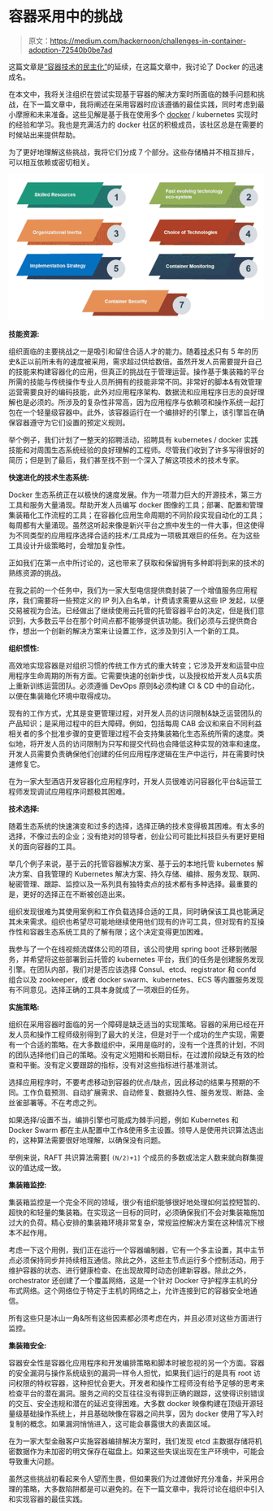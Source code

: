 # 容器采用中的挑战

> 原文：<https://medium.com/hackernoon/challenges-in-container-adoption-72540b0be7ad>

这篇文章是[“容器技术的民主化”](/@junaid.wani/democratization-of-container-technologies-95cbbfaee08d)的延续，在这篇文章中，我讨论了 Docker 的迅速成名。

在本文中，我将关注组织在尝试实现基于容器的解决方案时所面临的棘手问题和挑战，在下一篇文章中，我将阐述在采用容器时应该遵循的最佳实践，同时考虑到最小摩擦和未来准备。这些见解是基于我在使用多个 [docker](https://hackernoon.com/tagged/docker) / kubernetes 实现时的经验和学习。我也是充满活力的 docker 社区的积极成员，该社区总是在需要的时候站出来提供帮助。

为了更好地理解这些挑战，我将它们分成 7 个部分。这些存储桶并不相互排斥，可以相互依赖或密切相关。

![](img/b5b84da9cb46e58488cf8e1cacb0ea87.png)

**技能资源:**

组织面临的主要挑战之一是吸引和留住合适人才的能力。随着[技术](https://hackernoon.com/tagged/technology)只有 5 年的历史&正以前所未有的速度被采用，需求超过供给数倍。虽然开发人员需要提升自己的技能来构建容器化的应用，但真正的挑战在于管理运营。操作基于集装箱的平台所需的技能与传统操作专业人员所拥有的技能非常不同。非常好的脚本&有效管理运营需要良好的编码技能，此外对应用程序架构、数据流和应用程序日志的良好理解也是必须的。所涉及的复杂性非常高，因为应用程序与依赖项和操作系统一起打包在一个轻量级容器中。此外，该容器运行在一个编排好的引擎上，该引擎旨在确保容器遵守为它们设置的预定义规则。

举个例子，我们计划了一整天的招聘活动，招聘具有 kubernetes / docker 实践技能和对周围生态系统经验的良好理解的工程师。尽管我们收到了许多写得很好的简历；但是到了最后，我们甚至找不到一个深入了解这项技术的技术专家。

**快速进化的技术生态系统:**

Docker 生态系统正在以极快的速度发展。作为一项潜力巨大的开源技术，第三方工具和服务大量涌现。帮助开发人员编写 docker 图像的工具；部署、配置和管理集装箱化工作流程的工具；在容器化应用生命周期的不同阶段实现自动化的工具；每周都有大量涌现。虽然这听起来像是新兴平台之旅中发生的一件大事，但这使得为不同类型的应用程序选择合适的技术/工具成为一项极其艰巨的任务。在为这些工具设计升级策略时，会增加复杂性。

正如我们在第一点中所讨论的，这也带来了获取和保留拥有多种即将到来的技术的熟练资源的挑战。

在我之前的一个任务中，我们为一家大型电信提供商封装了一个增值服务应用程序，我们需要将一些预定义的 IP 列入白名单，计费请求需要从这些 IP 发起，以便交易被视为合法。已经做出了继续使用云托管的托管容器平台的决定，但是我们意识到，大多数云平台在那个时间点都不能够提供该功能。我们必须与云提供商合作，想出一个创新的解决方案来让设置工作，这涉及到引入一个新的工具。

**组织惯性:**

高效地实现容器是对组织习惯的传统工作方式的重大转变；它涉及开发和运营中应用程序生命周期的所有方面。它需要快速的创新步伐，以及授权给开发人员&实质上重新训练运营团队。必须遵循 DevOps 原则&必须构建 CI & CD 中的自动化，以便在集装箱化环境中取得成功。

现有的工作方式，尤其是变更管理过程，对开发人员的访问限制&缺乏运营团队的产品知识；是采用过程中的巨大障碍。例如，包括每周 CAB 会议和来自不同利益相关者的多个批准步骤的变更管理过程不会支持集装箱化生态系统所需的速度。类似地，将开发人员的访问限制为只写和提交代码也会降低这种实现的效率和速度。开发人员需要负责确保他们创建的任何应用程序逻辑在生产中运行，并在需要时快速修复它。

在为一家大型酒店开发容器化应用程序时，开发人员很难访问容器化平台&运营工程师发现调试应用程序问题极其困难。

**技术选择:**

随着生态系统的快速演变和过多的选择，选择正确的技术变得极其困难。有太多的选择，不像过去的企业；没有绝对的领导者，创业公司可能比科技巨头有更好更相关的面向容器的工具。

举几个例子来说，基于云的托管容器解决方案、基于云的本地托管 kubernetes 解决方案、自我管理的 Kubernetes 解决方案、持久存储、编排、服务发现、联网、秘密管理、跟踪、监控以及一系列具有独特卖点的技术都有多种选择。最重要的是，更好的选择正在不断被创造出来。

组织发现很难为其使用案例和工作负载选择合适的工具，同时确保该工具也能满足其未来需求。组织也希望尽可能地继续使用他们现有的许可工具，但对现有的互操作性和容器生态系统工具的了解有限；这个决定变得更加困难。

我参与了一个在线视频流媒体公司的项目，该公司使用 spring boot 迁移到微服务，并希望将这些部署到云托管的 kubernetes 平台，我们的任务是创建服务发现引擎。在团队内部，我们对是否应该选择 Consul、etcd、registrator 和 confd 组合以及 zookeeper，或者 docker swarm、kubernetes、ECS 等内置服务发现有不同意见。选择正确的工具本身就成了一项艰巨的任务。

**实施策略:**

组织在采用容器时面临的另一个障碍是缺乏适当的实现策略。容器的采用已经在开发人员和操作工程师级别得到了最大的关注，但是对于一个成功的生产实现，需要有一个合适的策略。在大多数组织中，采用是临时的，没有一个连贯的计划，不同的团队选择他们自己的策略。没有定义短期和长期目标，在过渡阶段缺乏有效的检查和平衡。没有定义要跟踪的指标，没有对这些指标进行基准测试。

选择应用程序时，不要考虑移动到容器的优点/缺点，因此移动的结果与预期的不同。工作负载预测、自动扩展需求、自动修复、数据持久性、服务发现、断路、金丝雀部署等。不在考虑之列。

如果选择/设置不当，编排引擎也可能成为棘手问题，例如 Kubernetes 和 Docker Swarm 都在主从配置中工作&使用多主设置。领导人是使用共识算法选出的，这种算法需要很好地理解，以确保没有问题。

举例来说，RAFT 共识算法需要[ `(N/2)+1]` 个成员的多数或法定人数来就向群集提议的值达成一致。

**集装箱监控:**

集装箱监控是一个完全不同的领域，很少有组织能够很好地处理如何监控短暂的、超快的和轻量的集装箱。在实现这一目标的同时，必须确保我们不会对集装箱施加过大的负荷。精心安排的集装箱环境非常复杂，常规监控解决方案在这种情况下根本不起作用。

考虑一下这个用例，我们正在运行一个容器编制器，它有一个多主设置，其中主节点必须保持同步并持续相互通信。除此之外，这些主节点运行多个控制活动，用于维护容器的状态、进行健康检查、在出现故障时动态创建新容器。除此之外，orchestrator 还创建了一个覆盖网络，这是一个针对 Docker 守护程序主机的分布式网络。这个网络位于特定于主机的网络之上，允许连接到它的容器安全地通信。

所有这些只是冰山一角&所有这些因素都必须考虑在内，并且必须对这些方面进行监控。

**集装箱安全:**

容器安全性是容器化应用程序和开发编排策略和脚本时被忽视的另一个方面。容器的安全漏洞与操作系统级别的漏洞一样令人担忧，如果我们运行的是具有 root 访问权限的特权容器，这种担忧会更大。开发者和操作工程师没有给予足够的思考来检查平台的潜在漏洞。服务之间的交互往往没有得到正确的跟踪，这使得识别错误的交互、安全违规和潜在的延迟变得困难。大多数 docker 映像构建在顶级开源轻量级基础操作系统上，并且基础映像在容器之间共享，因为 docker 使用了写入时复制的概念。如果漏洞悄悄进入，这可能会暴露很大的表面区域。

在为一家大型金融客户实施容器编排解决方案时，我们发现 etcd 主数据存储将机密数据作为未加密的明文保存在磁盘上。如果这些失误出现在生产环境中，可能会导致重大问题。

虽然这些挑战初看起来令人望而生畏，但如果我们为过渡做好充分准备，并采用合理的策略，大多数陷阱都是可以避免的。在下一篇文章中，我将讨论在组织中引入和实现容器的最佳实践。